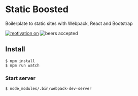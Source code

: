 # Static Boosted

Boilerplate to static sites with Webpack, React and Bootstrap

[![motivation on](https://img.shields.io/badge/motivation-on-green.svg?style=flat-square)]() ![beers accepted](https://img.shields.io/badge/beers-accepted-yellow.svg?style=flat-square)

## Install

```
$ npm install
$ npm run watch
```

### Start server

```
$ node_modules/.bin/webpack-dev-server
```
